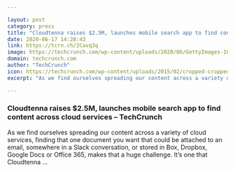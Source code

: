 ```yaml
---

layout: post
category: press
title: "Cloudtenna raises $2.5M, launches mobile search app to find content across cloud services"
date: 2020-06-17 14:28:43
link: https://tcrn.ch/2Cavq3q
image: https://techcrunch.com/wp-content/uploads/2020/06/GettyImages-186915307.jpg?w=601
domain: techcrunch.com
author: "TechCrunch"
icon: https://techcrunch.com/wp-content/uploads/2015/02/cropped-cropped-favicon-gradient.png?w=180
excerpt: "As we find ourselves spreading our content across a variety of cloud services, finding that one document you want that could be attached to an email, somewhere in a Slack conversation, or stored in Box, Dropbox, Google Docs or Office 365, makes that a huge challenge. It’s one that Cloudtenna …"

---
```


### Cloudtenna raises $2.5M, launches mobile search app to find content across cloud services – TechCrunch

As we find ourselves spreading our content across a variety of cloud services, finding that one document you want that could be attached to an email, somewhere in a Slack conversation, or stored in Box, Dropbox, Google Docs or Office 365, makes that a huge challenge. It’s one that Cloudtenna …